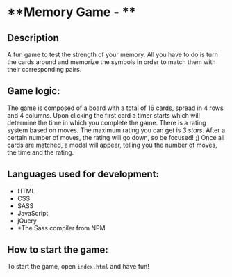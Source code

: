 # **Memory Game - **

## Description
A fun game to test the strength of your memory. All you have to do is turn the cards around and memorize the symbols in order to match them with their corresponding pairs.

## Game logic:
The game is composed of a board with a total of 16 cards, spread in 4 rows and 4 columns. Upon clicking the first card a timer starts which will determine the time in which you complete the game.
There is a rating system based on moves. The maximum rating you can get is _3 stars_. After a certain number of moves, the rating will go down, so be focused! ;)
Once all cards are matched, a modal will appear, telling you the number of moves, the time and the rating.

## Languages used for development:
- HTML
- CSS
- SASS
- JavaScript
- jQuery
- *The Sass compiler from NPM

## How to start the game:
To start the game, open `index.html` and have fun!
